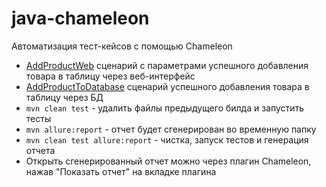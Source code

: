 # java-chameleon
Автоматизация тест-кейсов с помощью Chameleon
- [AddProductWeb](https://github.com/Salimgareev/java-chameleon/blob/efdd7cd2214f32f57b14a07f90fe6a8ed233649f/src/test/resources/features/AddProductWeb.feature) сценарий с параметрами успешного добавления товара в таблицу через веб-интерфейс
- [AddProductToDatabase](https://github.com/Salimgareev/java-chameleon/blob/efdd7cd2214f32f57b14a07f90fe6a8ed233649f/src/test/resources/features/AddProductToDatabase.feature) сценарий успешного добавления товара в таблицу через БД
- `mvn clean test` - удалить файлы предыдущего билда и запустить тесты
- `mvn allure:report` - отчет будет сгенерирован во временную папку
- `mvn clean test allure:report` - чистка, запуск тестов и генерация отчета
- Открыть сгенерированный отчет можно через плагин Chameleon, нажав "Показать отчет" на вкладке плагина